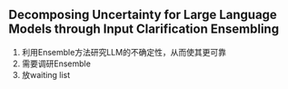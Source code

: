 ## Decomposing Uncertainty for Large Language Models through Input Clarification Ensembling
1. 利用Ensemble方法研究LLM的不确定性，从而使其更可靠
2. 需要调研Ensemble
3. 放waiting list